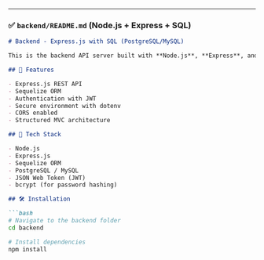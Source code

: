 
---

### ✅ `backend/README.md` (Node.js + Express + SQL)

```markdown
# Backend - Express.js with SQL (PostgreSQL/MySQL)

This is the backend API server built with **Node.js**, **Express**, and **SQL** (PostgreSQL/MySQL). It handles authentication, data management, and API routing.

## 🚀 Features

- Express.js REST API
- Sequelize ORM
- Authentication with JWT
- Secure environment with dotenv
- CORS enabled
- Structured MVC architecture

## 🧩 Tech Stack

- Node.js
- Express.js
- Sequelize ORM
- PostgreSQL / MySQL
- JSON Web Token (JWT)
- bcrypt (for password hashing)

## 🛠️ Installation

```bash
# Navigate to the backend folder
cd backend

# Install dependencies
npm install
